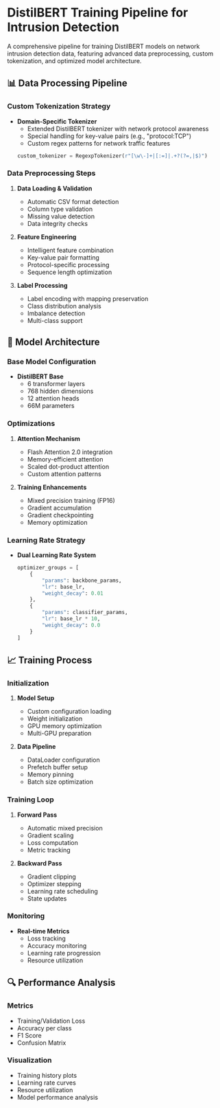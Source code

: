 # DistilBERT Training Pipeline for Intrusion Detection

A comprehensive pipeline for training DistilBERT models on network intrusion detection data, featuring advanced data preprocessing, custom tokenization, and optimized model architecture.

## 📊 Data Processing Pipeline

### Custom Tokenization Strategy

- **Domain-Specific Tokenizer**
  - Extended DistilBERT tokenizer with network protocol awareness
  - Special handling for key-value pairs (e.g., "protocol:TCP")
  - Custom regex patterns for network traffic features
  ```python
  custom_tokenizer = RegexpTokenizer(r"[\w\-]+|[:=]|.+?(?=,|$)")
  ```

### Data Preprocessing Steps

1. **Data Loading & Validation**

   - Automatic CSV format detection
   - Column type validation
   - Missing value detection
   - Data integrity checks

2. **Feature Engineering**

   - Intelligent feature combination
   - Key-value pair formatting
   - Protocol-specific processing
   - Sequence length optimization

3. **Label Processing**
   - Label encoding with mapping preservation
   - Class distribution analysis
   - Imbalance detection
   - Multi-class support

## 🧠 Model Architecture

### Base Model Configuration

- **DistilBERT Base**
  - 6 transformer layers
  - 768 hidden dimensions
  - 12 attention heads
  - 66M parameters

### Optimizations

1. **Attention Mechanism**

   - Flash Attention 2.0 integration
   - Memory-efficient attention
   - Scaled dot-product attention
   - Custom attention patterns

2. **Training Enhancements**
   - Mixed precision training (FP16)
   - Gradient accumulation
   - Gradient checkpointing
   - Memory optimization

### Learning Rate Strategy

- **Dual Learning Rate System**
  ```python
  optimizer_groups = [
      {
          "params": backbone_params,
          "lr": base_lr,
          "weight_decay": 0.01
      },
      {
          "params": classifier_params,
          "lr": base_lr * 10,
          "weight_decay": 0.0
      }
  ]
  ```

## 📈 Training Process

### Initialization

1. **Model Setup**

   - Custom configuration loading
   - Weight initialization
   - GPU memory optimization
   - Multi-GPU preparation

2. **Data Pipeline**
   - DataLoader configuration
   - Prefetch buffer setup
   - Memory pinning
   - Batch size optimization

### Training Loop

1. **Forward Pass**

   - Automatic mixed precision
   - Gradient scaling
   - Loss computation
   - Metric tracking

2. **Backward Pass**
   - Gradient clipping
   - Optimizer stepping
   - Learning rate scheduling
   - State updates

### Monitoring

- **Real-time Metrics**
  - Loss tracking
  - Accuracy monitoring
  - Learning rate progression
  - Resource utilization

## 🔍 Performance Analysis

### Metrics

- Training/Validation Loss
- Accuracy per class
- F1 Score
- Confusion Matrix

### Visualization

- Training history plots
- Learning rate curves
- Resource utilization
- Model performance analysis
